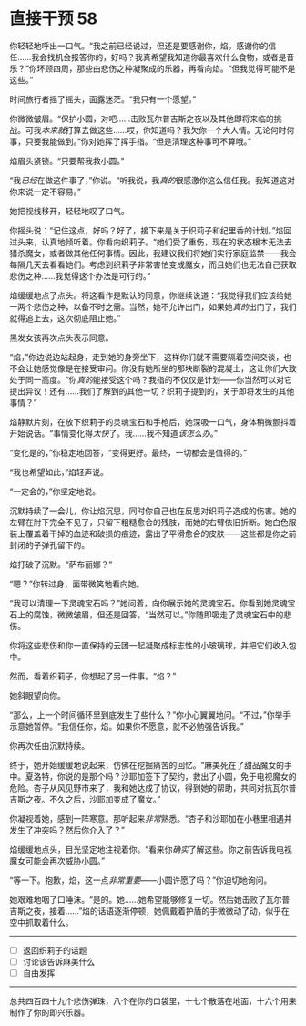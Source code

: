 # 直接干预 58

你轻轻地呼出一口气。“我之前已经说过，但还是要感谢你，焰。感谢你的信任……我会找机会报答你的，好吗？我真希望我知道你最喜欢什么食物，或者是音乐？”你环顾四周，那些由悲伤之种凝聚成的乐器，再看向焰。“但我觉得可能不是这些。”

时间旅行者摇了摇头，面露迷茫。“我只有一个愿望。”

你微微皱眉。“保护小圆，对吧……击败瓦尔普吉斯之夜以及其他即将来临的挑战。可我*本来就*打算去做这些……哎，你知道吗？我欠你一个大人情。无论何时何事，只要我能做到。”你对她挥了挥手指。“但是清理这种事可不算哦。”

焰眉头紧锁。“只要帮我救小圆。”

“我*已经*在做这件事了，”你说。“听我说，我*真的*很感激你这么信任我。我知道这对你来说一定不容易。”

她把视线移开，轻轻地叹了口气。

你摇头说：“记住这点，好吗？好了，接下来是关于织莉子和纪里香的计划。”焰回过头来，认真地倾听着。你看向织莉子。“她们受了重伤，现在的状态根本无法去猎杀魔女，或者做其他任何事情。因此，我建议我们将她们实行家庭监禁——我会每隔几天去看看她们。考虑到织莉子非常害怕变成魔女，而且她们也无法自己获取悲伤之种……我觉得这个办法是可行的。”

焰缓缓地点了点头。将这看作是默认的同意，你继续说道：“我觉得我们应该给她一两个悲伤之种，以备不时之需。当然，她不允许出门，如果她*真的*出门了，我们就得追上去，这次彻底阻止她。”

黑发女孩再次点头表示同意。

“焰，”你边说边站起身，走到她的身旁坐下，这样你们就不需要隔着空间交谈，也不会让她感觉像是在接受审问。你没有她所坐的那块断裂的混凝土，这让你们大致处于同一高度。“你*真的*能接受这个吗？我指的不仅仅是计划——你当然可以对它提出异议！还有……我们了解到的其他一切？织莉子提到的，关于即将发生的其他事情？”

焰静默片刻，在放下织莉子的灵魂宝石和手枪后，她深吸一口气，身体稍微颤抖着开始说话。“事情变化得*太快*了。我……我不知道*该怎么办*。”

“变化是的，”你稳定地回答，“变得更好。最终，一切都会是值得的。”

“我也希望如此，”焰轻声说。

“一定会的，”你坚定地说。

沉默持续了一会儿，你让焰沉思，同时你自己也在反思对织莉子造成的伤害。她的左臂在肘下完全不见了，只留下粗糙愈合的残肢，而她的右臂依旧折断。她白色服装上覆盖着干掉的血迹和破损的痕迹，露出了平滑愈合的皮肤——这些都是你之前封闭的子弹孔留下的。

焰打破了沉默。“萨布丽娜？”

“嗯？”你转过身，面带微笑地看向她。

“我可以清理一下灵魂宝石吗？”她问着，向你展示她的灵魂宝石。你看到她灵魂宝石上的腐蚀，微微皱眉，但还是回答，“当然可以。”你随即吸走了灵魂宝石中的悲伤。

你将这些悲伤和你一直保持的云团一起凝聚成标志性的小玻璃球，并把它们收入包中。

然而，看着织莉子，你想起了另一件事。“焰？”

她斜眼望向你。

“那么，上一个时间循环里到底发生了些什么？”你小心翼翼地问。“不过，”你举手示意她暂停。“我信任你，焰。如果你不愿意，就不必勉强告诉我。”

你再次任由沉默持续。

终于，她开始缓缓地说起来，仿佛在挖掘痛苦的回忆。“麻美死在了甜品魔女的手中。夏洛特，你说的是那个吗？沙耶加签下了契约，救出了小圆，免于电视魔女的危险。杏子从风见野市来了，我和她达成了协议，得到她的帮助，共同对抗瓦尔普吉斯之夜。不久之后，沙耶加变成了魔女。”

你凝视着她，感到一阵寒意。那听起来*非常*熟悉。“杏子和沙耶加在小巷里相遇并发生了冲突吗？然后你介入了？”

焰缓缓地点头，目光坚定地注视着你。“看来你*确实*了解这些。你之前告诉我电视魔女可能会再次威胁小圆。”

“等一下。抱歉，焰，这一点*非常重要*——小圆许愿了吗？”你迫切地询问。

她艰难地咽了口唾沫。“是的。她……她希望能够修复一切。然后她击败了瓦尔普吉斯之夜，接着……”焰的话语逐渐停顿，她佩戴着护盾的手微微动了动，似乎在空中抓取着什么。

---

- [ ] 返回织莉子的话题
- [ ] 讨论该告诉麻美什么
- [ ] 自由发挥

---

总共四百四十九个悲伤弹珠，八个在你的口袋里，十七个散落在地面，十六个用来制作了你的即兴乐器。
